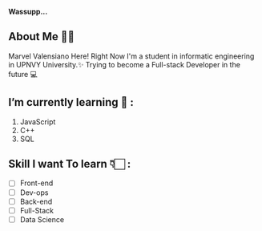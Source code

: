 **Wassupp...**
## About Me 🧑🏻
Marvel Valensiano Here!
Right Now I'm a student in informatic engineering in UPNVY University.✨
Trying to become a Full-stack Developer in the future 💻

## I’m currently learning 📖 :
1. JavaScript
2. C++
3. SQL

## Skill I want To learn 👇🏻 :
- [ ] Front-end
- [ ] Dev-ops
- [ ] Back-end
- [ ] Full-Stack
- [ ] Data Science

<!--
**MarvelValensiano/MarvelValensiano** is a ✨ _special_ ✨ repository because its `README.md` (this file) appears on your GitHub profile.

Here are some ideas to get you started:

- 🔭 I’m currently working on ...
- 🌱 I’m currently learning ...
- 👯 I’m looking to collaborate on ...
- 🤔 I’m looking for help wit![1726930596483](https://github.com/user-attachments/assets/ec083af0-7ced-4770-bc28-4b46705406d7)
h ...
- 💬 Ask me about ...
- 📫 How to reach me: ...
- 😄 Pronouns: ...
- ⚡ Fun fact: ...
-->
